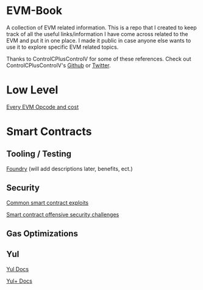 # EVM-Book
A collection of EVM related information. This is a repo that I created to keep track of all the useful links/information I have come across related to the EVM and put it in one place. I made it public in case anyone else wants to use it to explore specific EVM related topics.

Thanks to ControlCPlusControlV for some of these references. Check out ControlCPlusControlV's [Github]() or [Twitter]().


# Low Level
[Every EVM Opcode and cost](https://www.evm.codes/)

# Smart Contracts

## Tooling / Testing

[Foundry](https://onbjerg.github.io/foundry-book/) (will add descriptions later, benefits, ect.)



## Security 

[Common smart contract exploits]()

[Smart contract offensive security challenges](https://www.damnvulnerabledefi.xyz/)


## Gas Optimizations

## Yul
[Yul Docs](https://docs.soliditylang.org/en/latest/yul.html) 

[Yul+ Docs](https://github.com/FuelLabs/yulp)
